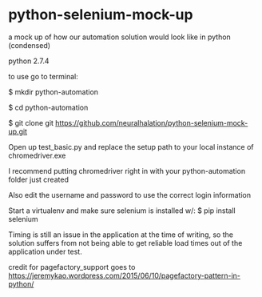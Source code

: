 # python-selenium-mock-up
a mock up of how our automation solution would look like in python (condensed)

python 2.7.4

to use go to terminal: 

$ mkdir python-automation

$ cd python-automation

$ git clone git https://github.com/neuralhalation/python-selenium-mock-up.git


Open up test_basic.py and replace the setup path to your local instance of chromedriver.exe

I recommend putting chromedriver right in with your python-automation folder just created

Also edit the username and password to use the correct login information

Start a virtualenv and make sure selenium is installed w/: $ pip install selenium 

Timing is still an issue in the application at the time of writing, so the solution suffers from not being able to get reliable load
times out of the application under test. 

credit for pagefactory_support goes to https://jeremykao.wordpress.com/2015/06/10/pagefactory-pattern-in-python/
